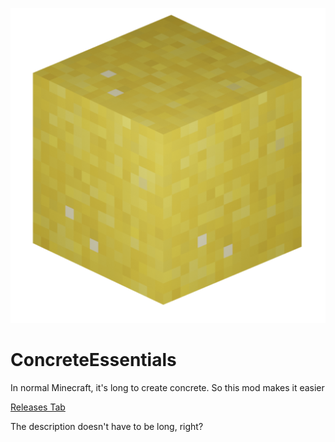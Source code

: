 ![alt text][logo]

[logo]: https://github.com/Idontpaytowin/concrete-essentials/blob/master/src/main/resources/pack.png "Concrete Essentials"
# ConcreteEssentials

In normal Minecraft, it's long to create concrete. So this mod makes it easier

[Releases Tab](https://github.com/Idontpaytowin/concrete-essentials/releases)

The description doesn't have to be long, right?
